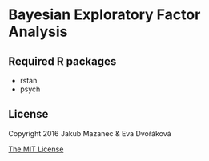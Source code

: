 Bayesian Exploratory Factor Analysis
====================================

## Required R packages

- rstan
- psych


## License

Copyright 2016 Jakub Mazanec & Eva Dvořáková

[The MIT License](https://github.com/jakubmazanec/bayesian-efa/blob/master/LICENSE)
